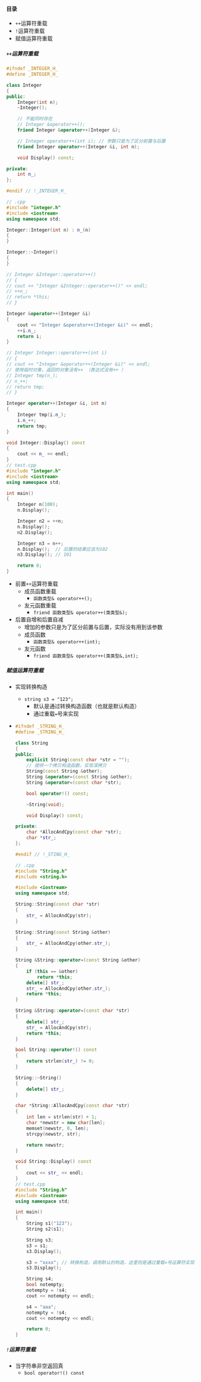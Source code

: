 #### 目录

* `++`运算符重载
* `!`运算符重载
* 赋值运算符重载

##### `++`运算符重载

```cpp
#ifndef _INTEGER_H_
#define _INTEGER_H_

class Integer
{
public:
    Integer(int n);
    ~Integer();

    // 不能同时存在
    // Integer &operator++();
    friend Integer &operator++(Integer &);

    // Integer operator++(int i); // 参数只是为了区分前置与后置
    friend Integer operator++(Integer &i, int n);

    void Display() const;

private:
    int n_;
};

#endif // !_INTEGER_H_

// .cpp
#include "integer.h"
#include <iostream>
using namespace std;

Integer::Integer(int n) : n_(n)
{
}

Integer::~Integer()
{
}

// Integer &Integer::operator++()
// {
// cout << "Integer &Integer::operator++()" << endl;
// ++n_;
// return *this;
// }

Integer &operator++(Integer &i)
{
    cout << "Integer &operator++(Integer &i)" << endl;
    ++i.n_;
    return i;
}

// Integer Integer::operator++(int i)
// {
// cout << "Integer &operator++(Integer &i)" << endl;
// 使用临时对象，返回的对象没有++ （表达式没有++ ）
// Integer tmp(n_);
// n_++;
// return tmp;
// }

Integer operator++(Integer &i, int n)
{
    Integer tmp(i.n_);
    i.n_++;
    return tmp;
}

void Integer::Display() const
{
    cout << n_ << endl;
}
// test.cpp
#include "integer.h"
#include <iostream>
using namespace std;

int main()
{
    Integer n(100);
    n.Display();

    Integer n2 = ++n;
    n.Display();
    n2.Display();

    Integer n3 = n++;
    n.Display();  // 后置的结果应该为102
    n3.Display(); // 101

    return 0;
}
```

* 前置`++`运算符重载
  * 成员函数重载
    * `函数类型& operator++();`
  * 友元函数重载
    * `friend 函数类型& operator++(类类型&);`
* 后置自增和后置自减
  * 增加的参数只是为了区分前置与后置，实际没有用到该参数
  * 成员函数
    * `函数类型& operator++(int);`
  * 友元函数
    * `friend 函数类型& operator++(类类型&,int);`

##### 赋值运算符重载

* 实现转换构造

  * `string s3 = "123";`
    * 默认是通过转换构造函数（也就是默认构造）
    * 通过重载`=`号来实现

* ```cpp
  #ifndef _STRING_H_
  #define _STRING_H_
  
  class String
  {
  public:
      explicit String(const char *str = "");
      // 提供一个拷贝构造函数，实现深拷贝
      String(const String &other);
      String &operator=(const String &other);
      String &operator=(const char *str);
  
      bool operator!() const;
  
      ~String(void);
  
      void Display() const;
  
  private:
      char *AllocAndCpy(const char *str);
      char *str_;
  };
  
  #endif // !_STING_H_
  
  // .cpp
  #include "String.h"
  #include <string.h>
  
  #include <iostream>
  using namespace std;
  
  String::String(const char *str)
  {
      str_ = AllocAndCpy(str);
  }
  
  String::String(const String &other)
  {
      str_ = AllocAndCpy(other.str_);
  }
  
  String &String::operator=(const String &other)
  {
      if (this == &other)
          return *this;
      delete[] str_;
      str_ = AllocAndCpy(other.str_);
      return *this;
  }
  
  String &String::operator=(const char *str)
  {
      delete[] str_;
      str_ = AllocAndCpy(str);
      return *this;
  }
  
  bool String::operator!() const
  {
      return strlen(str_) != 0;
  }
  
  String::~String()
  {
      delete[] str_;
  }
  
  char *String::AllocAndCpy(const char *str)
  {
      int len = strlen(str) + 1;
      char *newstr = new char[len];
      memset(newstr, 0, len);
      strcpy(newstr, str);
  
      return newstr;
  }
  
  void String::Display() const
  {
      cout << str_ << endl;
  }
  // test.cpp
  #include "String.h"
  #include <iostream>
  using namespace std;
  
  int main()
  {
      String s1("123");
      String s2(s1);
  
      String s3;
      s3 = s1;
      s3.Display();
  
      s3 = "xxxx"; // 转换构造，调用默认的构造，这里则是通过重载=号运算符实现
      s3.Display();
  
      String s4;
      bool notempty;
      notempty = !s4;
      cout << notempty << endl;
  
      s4 = "aaa";
      notempty = !s4;
      cout << notempty << endl;
  
      return 0;
  }
  ```

##### `!`运算符重载

* 当字符串非空返回真
  * `bool operator!() const`